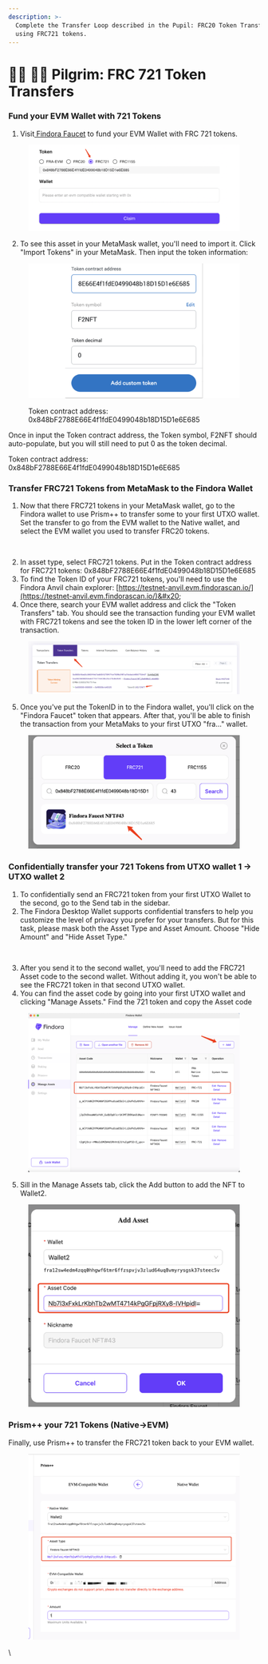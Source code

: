 ```yaml
---
description: >-
  Complete the Transfer Loop described in the Pupil: FRC20 Token Transfer page
  using FRC721 tokens.
---
```


# 🧑🎨 🧑🎨 Pilgrim: FRC 721 Token Transfers

### Fund your EVM Wallet with 721 Tokens

1. Visit[ Findora Faucet](https://faucet.findora.org/) to fund your EVM Wallet with FRC 721 tokens.&#x20;

<figure><img src="../../../../.gitbook/assets/image (31).png" alt=""><figcaption></figcaption></figure>

2. To see this asset in your MetaMask wallet, you'll need to import it. Click "Import Tokens" in your MetaMask. Then input the token information:&#x20;

<figure><img src="../../../../.gitbook/assets/721-Final.png" alt=""><figcaption><p>Token contract address: <br>0x848bF2788E66E4f1fdE0499048b18D15D1e6E685</p></figcaption></figure>

Once in input the Token contract address, the Token symbol, F2NFT should auto-populate, but you will still need to put 0 as the token decimal.&#x20;

Token contract address: 0x848bF2788E66E4f1fdE0499048b18D15D1e6E685

### Transfer FRC721 Tokens from MetaMask to the Findora Wallet

1. Now that there FRC721 tokens in your MetaMask wallet, go to the Findora wallet to use Prism++ to transfer some to your first UTXO wallet. Set the transfer to go from the EVM wallet to the Native wallet, and select the EVM wallet you used to transfer FRC20 tokens.

<figure><img src="https://lh6.googleusercontent.com/UUz_ThmzLXC16UsFygIGeYXZm50Z-R_EJa49heMnB2SRoQurmNSGrtkOdxzqj_oYCr44Kz0Dg9u7agFfMf-T6uf1Nzmuk2ZoEM0rPAZRCqWwIJS7_62DJ8j3aVGsJB_Ml5K3UzbX_ooafYbTUK1vWPs" alt=""><figcaption></figcaption></figure>

2. In asset type, select FRC721 tokens. Put in the Token contract address for FRC721 tokens: 0x848bF2788E66E4f1fdE0499048b18D15D1e6E685&#x20;
3. To find the Token ID of your FRC721 tokens, you'll need to use the Findora Anvil chain explorer: [https://testnet-anvil.evm.findorascan.io/](https://testnet-anvil.evm.findorascan.io/)&#x20;
4. Once there, search your EVM wallet address and click the "Token Transfers" tab. You should see the transaction funding your EVM wallet with FRC721 tokens and see the token ID in the lower left corner of the transaction.

<figure><img src="../../../../.gitbook/assets/image (26).png" alt=""><figcaption></figcaption></figure>

5. Once you've put the TokenID in to the Findora wallet, you'll click on the "Findora Faucet" token that appears. After that, you'll be able to finish the transaction from your MetaMaks to your first UTXO "fra..." wallet.

<figure><img src="../../../../.gitbook/assets/image (38).png" alt=""><figcaption></figcaption></figure>

### Confidentially transfer your 721 Tokens from UTXO wallet 1 -> UTXO wallet 2

1. To confidentially send an FRC721 token from your first UTXO Wallet to the second, go to the Send tab in the sidebar.
2. The Findora Desktop Wallet supports confidential transfers to help you customize the level of privacy you prefer for your transfers. But for this task, please mask both the Asset Type and Asset Amount. Choose "Hide Amount" and "Hide Asset Type."

<figure><img src="https://lh6.googleusercontent.com/bnR6PXICduhPlguWDU-_pyjH1-tdNe0qZ-aFa7JyiLKFc8KBHbjyH4rFxLMzUwBcqUcHhp5uMzqh1P5IM071an-tpgNgNPzw9bojf4r8OskNl468jGxb7YRfkIeDQ-PcubVKgNtnVXGC_V4mrN-f8nw" alt=""><figcaption></figcaption></figure>

3. After you send it to the second wallet, you'll need to add the FRC721 Asset code to the second wallet. Without adding it, you won't be able to see the FRC721 token in that second UTXO wallet.
4. You can find the asset code by going into your first UTXO wallet and clicking "Manage Assets." Find the 721 token and copy the Asset code

<figure><img src="../../../../.gitbook/assets/image (51) (2).png" alt=""><figcaption></figcaption></figure>

5. Sill in the Manage Assets tab, click the Add button to add the NFT to Wallet2.&#x20;

<figure><img src="../../../../.gitbook/assets/image (39).png" alt=""><figcaption></figcaption></figure>

### Prism++ your 721 Tokens (Native->EVM)

Finally, use Prism++ to transfer the FRC721 token back to your EVM wallet.

<figure><img src="../../../../.gitbook/assets/image (29) (1).png" alt=""><figcaption></figcaption></figure>

\
